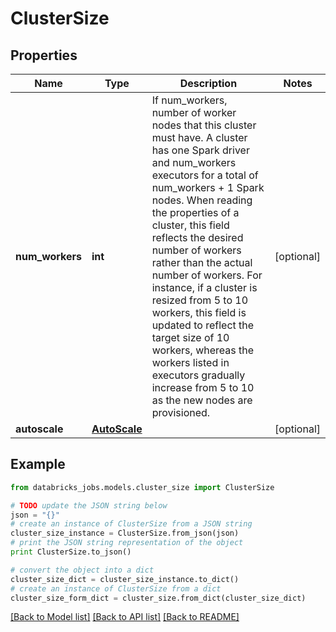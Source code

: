 # ClusterSize


## Properties
Name | Type | Description | Notes
------------ | ------------- | ------------- | -------------
**num_workers** | **int** | If num_workers, number of worker nodes that this cluster must have. A cluster has one Spark driver and num_workers executors for a total of num_workers + 1 Spark nodes. When reading the properties of a cluster, this field reflects the desired number of workers rather than the actual number of workers. For instance, if a cluster is resized from 5 to 10 workers, this field is updated to reflect the target size of 10 workers, whereas the workers listed in executors gradually increase from 5 to 10 as the new nodes are provisioned. | [optional] 
**autoscale** | [**AutoScale**](AutoScale.md) |  | [optional] 

## Example

```python
from databricks_jobs.models.cluster_size import ClusterSize

# TODO update the JSON string below
json = "{}"
# create an instance of ClusterSize from a JSON string
cluster_size_instance = ClusterSize.from_json(json)
# print the JSON string representation of the object
print ClusterSize.to_json()

# convert the object into a dict
cluster_size_dict = cluster_size_instance.to_dict()
# create an instance of ClusterSize from a dict
cluster_size_form_dict = cluster_size.from_dict(cluster_size_dict)
```
[[Back to Model list]](../README.md#documentation-for-models) [[Back to API list]](../README.md#documentation-for-api-endpoints) [[Back to README]](../README.md)


